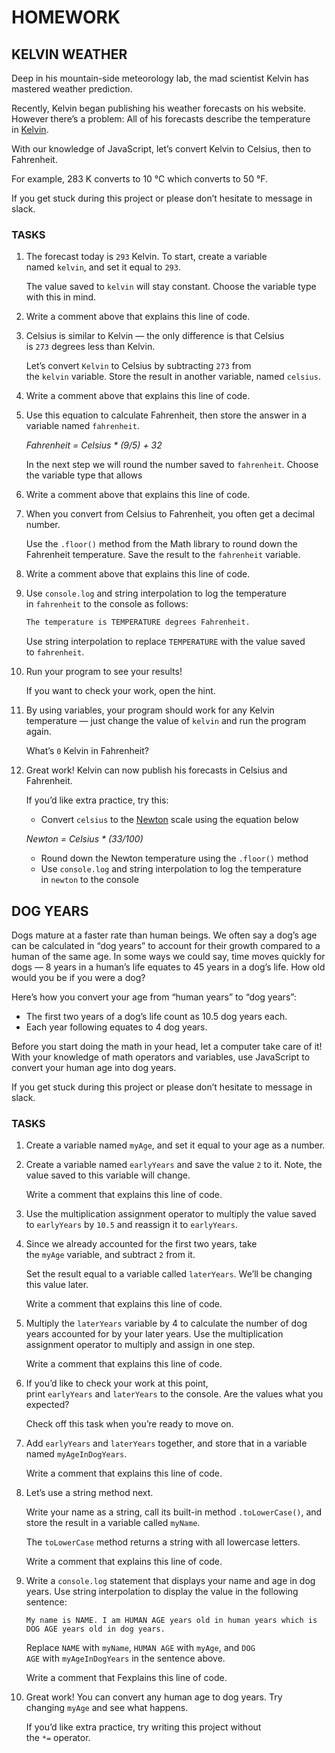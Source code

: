 ﻿# HOMEWORK

## KELVIN WEATHER
Deep in his mountain-side meteorology lab, the mad scientist Kelvin has mastered weather prediction.

Recently, Kelvin began publishing his weather forecasts on his website. However there’s a problem: All of his forecasts describe the temperature in [Kelvin](https://en.wikipedia.org/wiki/Kelvin).

With our knowledge of JavaScript, let’s convert Kelvin to Celsius, then to Fahrenheit.

For example, 283 K converts to 10 °C which converts to 50 °F.

If you get stuck during this project or please don’t hesitate to message in slack.

### TASKS
1. The forecast today is `293` Kelvin. To start, create a variable named `kelvin`, and set it equal to `293`.

   The value saved to `kelvin` will stay constant. Choose the variable type with this in mind.

2. Write a comment above that explains this line of code.
3. Celsius is similar to Kelvin — the only difference is that Celsius is `273` degrees less than Kelvin. 

   Let’s convert `Kelvin` to Celsius by subtracting `273` from the `kelvin` variable. Store the result in another variable, named `celsius`.
4. Write a comment above that explains this line of code.
5. Use this equation to calculate Fahrenheit, then store the answer in a variable named `fahrenheit`.

   *Fahrenheit = Celsius \* (9/5) + 32*

   In the next step we will round the number saved to `fahrenheit`. Choose the variable type that allows 

6. Write a comment above that explains this line of code.
7. When you convert from Celsius to Fahrenheit, you often get a decimal number. 

   Use the `.floor()` method from the Math library to round down the Fahrenheit temperature. Save the result to the `fahrenheit` variable.

8. Write a comment above that explains this line of code.
9. Use `console.log` and string interpolation to log the temperature in `fahrenheit` to the console as follows:
   ```bash
   The temperature is TEMPERATURE degrees Fahrenheit.
   ```

   Use string interpolation to replace `TEMPERATURE` with the value saved to `fahrenheit`.

10. Run your program to see your results! 

      If you want to check your work, open the hint.

11. By using variables, your program should work for any Kelvin temperature — just change the value of `kelvin` and run the program again.

      What’s `0` Kelvin in Fahrenheit?

12. Great work! Kelvin can now publish his forecasts in Celsius and Fahrenheit.

      If you’d like extra practice, try this: 

      - Convert `celsius` to the [Newton](https://en.wikipedia.org/wiki/Newton_scale) scale using the equation below

      *Newton = Celsius \* (33/100)*

      - Round down the Newton temperature using the `.floor()` method
      - Use `console.log` and string interpolation to log the temperature in `newton` to the console

## DOG YEARS
Dogs mature at a faster rate than human beings. We often say a dog’s age can be calculated in “dog years” to account for their growth compared to a human of the same age. In some ways we could say, time moves quickly for dogs — 8 years in a human’s life equates to 45 years in a dog’s life. How old would you be if you were a dog?

Here’s how you convert your age from “human years” to “dog years”:

- The first two years of a dog’s life count as 10.5 dog years each.
- Each year following equates to 4 dog years.

Before you start doing the math in your head, let a computer take care of it! With your knowledge of math operators and variables, use JavaScript to convert your human age into dog years.

If you get stuck during this project or please don’t hesitate to message in slack.

### TASKS
1. Create a variable named `myAge`, and set it equal to your age as a number.
2. Create a variable named `earlyYears` and save the value `2` to it. Note, the value saved to this variable will change.

   Write a comment that explains this line of code.

3. Use the multiplication assignment operator to multiply the value saved to `earlyYears` by `10.5` and reassign it to `earlyYears`.
4. Since we already accounted for the first two years, take the `myAge` variable, and subtract `2` from it. 

   Set the result equal to a variable called `laterYears`. We’ll be changing this value later.

   Write a comment that explains this line of code.

5. Multiply the `laterYears` variable by 4 to calculate the number of dog years accounted for by your later years. Use the multiplication assignment operator to multiply and assign in one step.

   Write a comment that explains this line of code.

6. If you’d like to check your work at this point, print `earlyYears` and `laterYears` to the console. Are the values what you expected?

   Check off this task when you’re ready to move on.

7. Add `earlyYears` and `laterYears` together, and store that in a variable named `myAgeInDogYears`.

   Write a comment that explains this line of code.

8. Let’s use a string method next.

   Write your name as a string, call its built-in method `.toLowerCase()`, and store the result in a variable called `myName`.

   The `toLowerCase` method returns a string with all lowercase letters.

   Write a comment that explains this line of code.

9. Write a `console.log` statement that displays your name and age in dog years. Use string interpolation to display the value in the following sentence:

   ```
   My name is NAME. I am HUMAN AGE years old in human years which is DOG AGE years old in dog years.
   ```

   Replace `NAME` with `myName`, `HUMAN AGE` with `myAge`, and `DOG AGE` with `myAgeInDogYears` in the sentence above. 

   Write a comment that Fexplains this line of code.

10. Great work! You can convert any human age to dog years. Try changing `myAge` and see what happens. 

      If you’d like extra practice, try writing this project without the `*=` operator.

